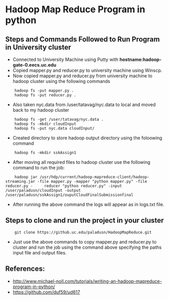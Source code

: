 # Hadoop Map Reduce Program in python

## Steps and Commands Followed to Run Program in University cluster

*   Connected to University Machine using Putty with **hostname:hadoop-gate-0.eecs.uc.edu**
*   Copied mapper.py and reducer.py to university machine using Winscp.
*   Now copied mapper.py and reducer.py from university machine to hadoop cluster using the following commands
```
    hadoop fs -put mapper.py .
    hadoop fs -put reducer.py .
```
*   Also taken nyc.data from /user/tatavag/nyc.data to local and moved back to my hadoop cluster
```
    hadoop fs -get /user/tatavag/nyc.data .
    hadoop fs -mkdir cloudInput
    hadoop fs -put nyc.data cloudInput/
```
*   Created directory to store hadoop output directory using the foloowing command
```
    hadoop fs -mkdir sskAssign1
```
*   After moving all required files to hadoop cluster use the following command to run the job:
```
    hadoop jar /usr/hdp/current/hadoop-mapreduce-client/hadoop-streaming.jar -file mapper.py -mapper "python mapper.py" -file reducer.py -     reducer "python reducer.py" -input /user/paladusn/cloudInput -output /user/paladusn/sskAssign1/ouputCloudFinalSubmissionfinal
```
*   After running the above command the logs will appear as in logs.txt file.

## Steps to clone and run the project in your cluster

```
    git clone https://github.uc.edu/paladusn/HadoopMapReduce.git
```
*   Just use the above commands to copy mapper.py and reducer.py to cluster and run the job using the command above specifying the paths input file and output files.


## References:
*   http://www.michael-noll.com/tutorials/writing-an-hadoop-mapreduce-program-in-python/
*   https://github.com/duf59/ud617


